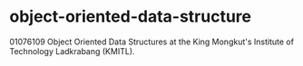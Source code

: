 # object-oriented-data-structure
01076109 Object Oriented Data Structures at the King Mongkut's Institute of Technology Ladkrabang (KMITL).
